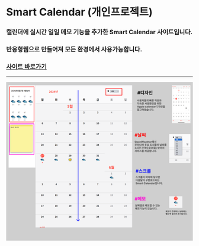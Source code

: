 # Smart Calendar (개인프로젝트)

### 캘린더에 실시간 일일 메모 기능을 추가한 Smart Calendar 사이트입니다. 
### 반응형웹으로 만들어져 모든 환경에서 사용가능합니다.

### [사이트 바로가기](https://smart-calendar-beta.vercel.app/)

----

![smartCalendar](https://github.com/tjghwns93/calendar-images/blob/main/smartcalendar-1.png?raw=true)
